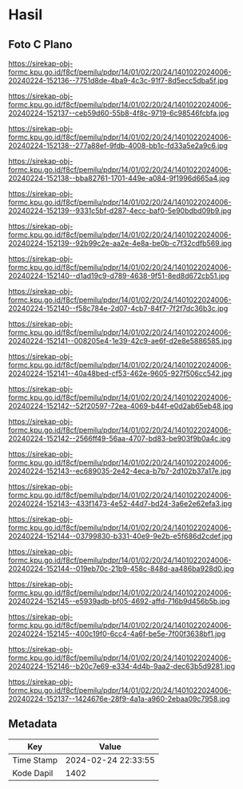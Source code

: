 # Hasil

## Foto C Plano

https://sirekap-obj-formc.kpu.go.id/f8cf/pemilu/pdpr/14/01/02/20/24/1401022024006-20240224-152136--7751d8de-4ba9-4c3c-91f7-8d5ecc5dba5f.jpg

https://sirekap-obj-formc.kpu.go.id/f8cf/pemilu/pdpr/14/01/02/20/24/1401022024006-20240224-152137--ceb59d60-55b8-4f8c-9719-6c98546fcbfa.jpg

https://sirekap-obj-formc.kpu.go.id/f8cf/pemilu/pdpr/14/01/02/20/24/1401022024006-20240224-152138--277a88ef-9fdb-4008-bb1c-fd33a5e2a9c6.jpg

https://sirekap-obj-formc.kpu.go.id/f8cf/pemilu/pdpr/14/01/02/20/24/1401022024006-20240224-152138--bba82761-1701-449e-a084-9f1996d665a4.jpg

https://sirekap-obj-formc.kpu.go.id/f8cf/pemilu/pdpr/14/01/02/20/24/1401022024006-20240224-152139--9331c5bf-d287-4ecc-baf0-5e90bdbd09b9.jpg

https://sirekap-obj-formc.kpu.go.id/f8cf/pemilu/pdpr/14/01/02/20/24/1401022024006-20240224-152139--92b99c2e-aa2e-4e8a-be0b-c7f32cdfb569.jpg

https://sirekap-obj-formc.kpu.go.id/f8cf/pemilu/pdpr/14/01/02/20/24/1401022024006-20240224-152140--d1ad19c9-d789-4638-9f51-8ed8d672cb51.jpg

https://sirekap-obj-formc.kpu.go.id/f8cf/pemilu/pdpr/14/01/02/20/24/1401022024006-20240224-152140--f58c784e-2d07-4cb7-84f7-7f2f7dc36b3c.jpg

https://sirekap-obj-formc.kpu.go.id/f8cf/pemilu/pdpr/14/01/02/20/24/1401022024006-20240224-152141--008205e4-1e39-42c9-ae6f-d2e8e5886585.jpg

https://sirekap-obj-formc.kpu.go.id/f8cf/pemilu/pdpr/14/01/02/20/24/1401022024006-20240224-152141--40a48bed-cf53-462e-9605-927f506cc542.jpg

https://sirekap-obj-formc.kpu.go.id/f8cf/pemilu/pdpr/14/01/02/20/24/1401022024006-20240224-152142--52f20597-72ea-4069-b44f-e0d2ab65eb48.jpg

https://sirekap-obj-formc.kpu.go.id/f8cf/pemilu/pdpr/14/01/02/20/24/1401022024006-20240224-152142--2566ff49-56aa-4707-bd83-be903f9b0a4c.jpg

https://sirekap-obj-formc.kpu.go.id/f8cf/pemilu/pdpr/14/01/02/20/24/1401022024006-20240224-152143--ec689035-2e42-4eca-b7b7-2d102b37a17e.jpg

https://sirekap-obj-formc.kpu.go.id/f8cf/pemilu/pdpr/14/01/02/20/24/1401022024006-20240224-152143--433f1473-4e52-44d7-bd24-3a6e2e62efa3.jpg

https://sirekap-obj-formc.kpu.go.id/f8cf/pemilu/pdpr/14/01/02/20/24/1401022024006-20240224-152144--03799830-b331-40e9-9e2b-e5f686d2cdef.jpg

https://sirekap-obj-formc.kpu.go.id/f8cf/pemilu/pdpr/14/01/02/20/24/1401022024006-20240224-152144--019eb70c-21b9-458c-848d-aa486ba928d0.jpg

https://sirekap-obj-formc.kpu.go.id/f8cf/pemilu/pdpr/14/01/02/20/24/1401022024006-20240224-152145--e5939adb-bf05-4692-affd-716b9d456b5b.jpg

https://sirekap-obj-formc.kpu.go.id/f8cf/pemilu/pdpr/14/01/02/20/24/1401022024006-20240224-152145--400c19f0-6cc4-4a6f-be5e-7f00f3638bf1.jpg

https://sirekap-obj-formc.kpu.go.id/f8cf/pemilu/pdpr/14/01/02/20/24/1401022024006-20240224-152146--b20c7e69-e334-4d4b-9aa2-dec63b5d9281.jpg

https://sirekap-obj-formc.kpu.go.id/f8cf/pemilu/pdpr/14/01/02/20/24/1401022024006-20240224-152137--1424676e-28f9-4a1a-a960-2ebaa09c7958.jpg


## Metadata

| Key        | Value               |
| ---------- | ------------------- |
| Time Stamp | 2024-02-24 22:33:55 |
| Kode Dapil | 1402                |



